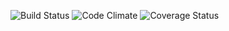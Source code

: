 ![Build Status](https://codeship.com/projects/86753040-9a01-0133-7c30-6e48b55b2c88/status?branch=master)
![Code Climate](https://codeclimate.com/github/rakkofat/trekkr.png)
![Coverage Status](https://coveralls.io/repos/rakkofat/trekkr/badge.png)

